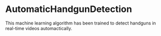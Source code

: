 # AutomaticHandgunDetection
This machine learning algorithm has been trained to detect handguns in real-time videos automactically.
